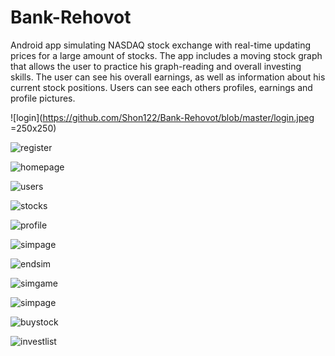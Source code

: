 # Bank-Rehovot
Android app simulating NASDAQ stock exchange with real-time updating prices for a large amount of stocks.
The app includes a moving stock graph that allows the user to practice his graph-reading and overall investing skills.
The user can see his overall earnings, as well as information about his current stock positions.
Users can see each others profiles, earnings and profile pictures.


![login](https://github.com/Shon122/Bank-Rehovot/blob/master/login.jpeg =250x250)

![register](https://github.com/Shon122/Bank-Rehovot/blob/master/register.jpeg)

![homepage](https://github.com/Shon122/Bank-Rehovot/blob/master/homepage.jpeg)

![users](https://github.com/Shon122/Bank-Rehovot/blob/master/users.jpeg)

![stocks](https://github.com/Shon122/Bank-Rehovot/blob/master/stocks.jpeg)

![profile](https://github.com/Shon122/Bank-Rehovot/blob/master/profile.jpeg)

![simpage](https://github.com/Shon122/Bank-Rehovot/blob/master/simpage.jpeg)

![endsim](https://github.com/Shon122/Bank-Rehovot/blob/master/endsim.jpeg)

![simgame](https://github.com/Shon122/Bank-Rehovot/blob/master/simgame.jpeg)

![simpage](https://github.com/Shon122/Bank-Rehovot/blob/master/simpage.jpeg)

![buystock](https://github.com/Shon122/Bank-Rehovot/blob/master/buystock.jpeg)

![investlist](https://github.com/Shon122/Bank-Rehovot/blob/master/investlist.jpeg)

